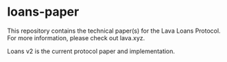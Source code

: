 # loans-paper

This repository contains the technical paper(s) for the Lava Loans Protocol. For more information, please check out lava.xyz. 

Loans v2 is the current protocol paper and implementation.
